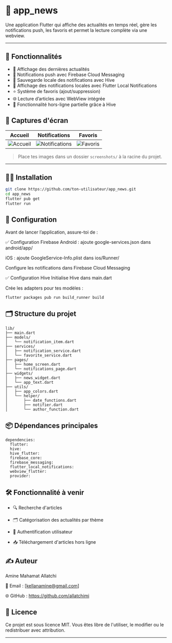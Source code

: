 # 📱 app_news

Une application Flutter qui affiche des actualités en temps réel, gère les notifications push, les favoris et permet la lecture complète via une webview.

---

## 🚀 Fonctionnalités

- 📰 Affichage des dernières actualités
- 🔔 Notifications push avec Firebase Cloud Messaging
- 🧠 Sauvegarde locale des notifications avec Hive
- 📍 Affichage des notifications locales avec Flutter Local Notifications
- ⭐ Système de favoris (ajout/suppression)
- 🌐 Lecture d’articles avec WebView intégrée
- 📶 Fonctionnalité hors-ligne partielle grâce à Hive



## 📸 Captures d'écran

| Accueil | Notifications | Favoris |
|--------|----------------|---------|
| ![Accueil](screenshots/home.png) | ![Notifications](screenshots/notifications.png) | ![Favoris](screenshots/favorites.png) |

> Place tes images dans un dossier `screenshots/` à la racine du projet.

---

## 🧑‍💻 Installation

```bash
git clone https://github.com/ton-utilisateur/app_news.git
cd app_news
flutter pub get
flutter run
```



## 🔧 Configuration
Avant de lancer l’application, assure-toi de :

✅ Configuration Firebase
Android : ajoute google-services.json dans android/app/

iOS : ajoute GoogleService-Info.plist dans ios/Runner/

Configure les notifications dans Firebase Cloud Messaging

✅ Configuration Hive
Initialise Hive dans main.dart

Crée les adapters pour tes modèles :

````
flutter packages pub run build_runner build

````
## 🗂️ Structure du projet

```
lib/
├── main.dart
├── models/
│   └── notification_item.dart
├── services/
│   ├── notification_service.dart
│   └── favorite_service.dart
├── pages/
│   ├── home_screen.dart
│   └── notifications_page.dart
├── widgets/
│   ├── news_widget.dart
│   └── app_text.dart
├── utils/
│   ├── app_colors.dart
│   └── helper/
│       ├── date_functions.dart
│       ├── notifier.dart
│       └── author_function.dart

```

## 📦  Dépendances principales

```
dependencies:
  flutter:
  hive:
  hive_flutter:
  firebase_core:
  firebase_messaging:
  flutter_local_notifications:
  webview_flutter:
  provider:

````

##  🛠️ Fonctionnalité à venir

* 🔍 Recherche d'articles

* 🗂️ Catégorisation des actualités par thème

* 👤 Authentification utilisateur

* 📥 Téléchargement d'articles hors ligne

## ✍️ Auteur

Amine Mahamat Allatchi

📧 Email : [kellanamine@gmail.com]

🌐 GitHub : https://github.com/allatchimi

## 📄 Licence

Ce projet est sous licence MIT.
Vous êtes libre de l'utiliser, le modifier ou le redistribuer avec attribution.

---

